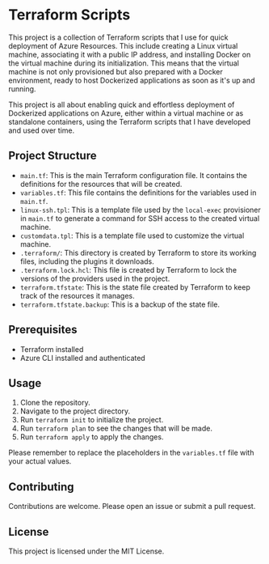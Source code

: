 # Terraform Scripts

This project is a collection of Terraform scripts that I use for quick deployment of Azure Resources. This include creating a Linux virtual machine, associating it with a public IP address, and installing Docker on the virtual machine during its initialization. This means that the virtual machine is not only provisioned but also prepared with a Docker environment, ready to host Dockerized applications as soon as it's up and running.



This project is all about enabling quick and effortless deployment of Dockerized applications on Azure, either within a virtual machine or as standalone containers, using the Terraform scripts that I have developed and used over time.

## Project Structure

- `main.tf`: This is the main Terraform configuration file. It contains the definitions for the resources that will be created.
- `variables.tf`: This file contains the definitions for the variables used in `main.tf`.
- `linux-ssh.tpl`: This is a template file used by the `local-exec` provisioner in `main.tf` to generate a command for SSH access to the created virtual machine.
- `customdata.tpl`: This is a template file used to customize the virtual machine.
- `.terraform/`: This directory is created by Terraform to store its working files, including the plugins it downloads.
- `.terraform.lock.hcl`: This file is created by Terraform to lock the versions of the providers used in the project.
- `terraform.tfstate`: This is the state file created by Terraform to keep track of the resources it manages.
- `terraform.tfstate.backup`: This is a backup of the state file.


## Prerequisites

- Terraform installed
- Azure CLI installed and authenticated

## Usage

1. Clone the repository.
2. Navigate to the project directory.
3. Run `terraform init` to initialize the project.
4. Run `terraform plan` to see the changes that will be made.
5. Run `terraform apply` to apply the changes.

Please remember to replace the placeholders in the `variables.tf` file with your actual values.

## Contributing

Contributions are welcome. Please open an issue or submit a pull request.

## License

This project is licensed under the MIT License.

